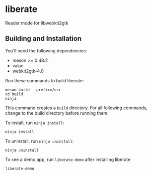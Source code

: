 # liberate
Reader mode for libwebkit2gtk

## Building and Installation
You'll need the following dependencies:
* meson >= 0.48.2
* valac
* webkit2gtk-4.0

Run these commands to build liberate:

    meson build --prefix=/usr
    cd build
    ninja

This command creates a `build` directory. For all following commands, change to
the build directory before running them.

To install, run `ninja install`:

    ninja install

To uninstall, run `ninja uninstall`:

    ninja uninstall

To see a demo app, run `liberate-demo` after installing liberate:

    liberate-demo
